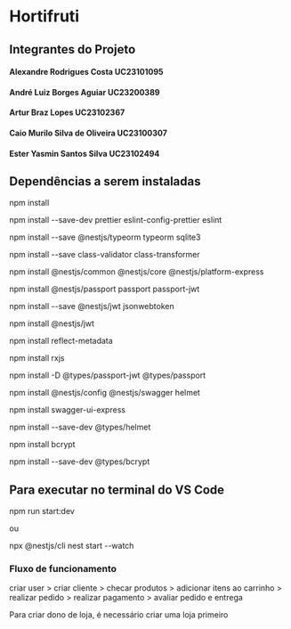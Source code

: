 # Hortifruti

## Integrantes do Projeto
#### Alexandre Rodrigues Costa UC23101095
#### André Luiz Borges Aguiar UC23200389
#### Artur Braz Lopes UC23102367
#### Caio Murilo Silva de Oliveira UC23100307
#### Ester Yasmin Santos Silva UC23102494

## Dependências a serem instaladas

npm install

npm install --save-dev prettier eslint-config-prettier eslint

npm install --save @nestjs/typeorm typeorm sqlite3

npm install --save class-validator class-transformer

npm install @nestjs/common @nestjs/core @nestjs/platform-express

npm install @nestjs/passport passport passport-jwt

npm install --save @nestjs/jwt jsonwebtoken

npm install @nestjs/jwt

npm install reflect-metadata

npm install rxjs

npm install -D @types/passport-jwt @types/passport

npm install @nestjs/config @nestjs/swagger helmet

npm install swagger-ui-express

npm install --save-dev @types/helmet

npm install bcrypt

npm install --save-dev @types/bcrypt


## Para executar no terminal do VS Code

npm run start:dev

ou

npx @nestjs/cli nest start --watch


### Fluxo de funcionamento

criar user > criar cliente > checar produtos > adicionar itens ao carrinho > realizar pedido > realizar pagamento > avaliar pedido e entrega

Para criar dono de loja, é necessário criar uma loja primeiro

